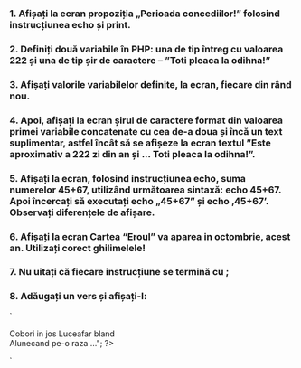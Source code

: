 ### 1. Afișați la ecran propoziția „Perioada concediilor!” folosind instrucțiunea echo și print.

### 2. Definiți două variabile în PHP: una de tip întreg cu valoarea 222 și una de tip șir de caractere – ”Toti pleaca la odihna!”

### 3. Afișați valorile variabilelor definite, la ecran, fiecare din rând nou.

### 4. Apoi, afișați la ecran șirul de caractere format din valoarea primei variabile concatenate cu cea de-a doua și încă un text suplimentar, astfel încât să se afișeze la ecran textul ”Este aproximativ a 222 zi din an și ... Toti pleaca la odihna!”.

### 5. Afișați la ecran, folosind instrucțiunea echo, suma numerelor 45+67, utilizând următoarea sintaxă: echo 45+67. Apoi încercați să executați echo „45+67” și echo ‚45+67’. Observați diferențele de afișare.

### 6. Afișați la ecran Cartea “Eroul” va aparea in octombrie, acest an. Utilizați corect ghilimelele!

### 7. Nu uitați că fiecare instrucțiune se termină cu ;

### 8. Adăugați un vers și afișați-l:

`
<?php
echo "<h2> Cobori in jos Luceafar bland<br />Alunecand pe-o raza …</h2>";
?>
` 
